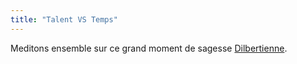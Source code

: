 ```yaml
---
title: "Talent VS Temps"
---
```


Meditons ensemble sur ce grand moment de sagesse
[Dilbertienne](http://static.cyprio.net/wtf/old_pics/dilbert2007114666026.gif).

